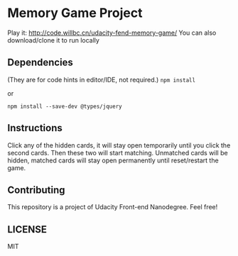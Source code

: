 # Memory Game Project
Play it: http://code.willbc.cn/udacity-fend-memory-game/
You can also download/clone it to run locally

## Dependencies
(They are for code hints in editor/IDE, not required.)
`npm install`

or

`npm install --save-dev @types/jquery`

## Instructions
Click any of the hidden cards, it will stay open temporarily until you click the second cards. Then these two will start matching. Unmatched cards will be hidden, matched cards will stay open permanently until reset/restart the game.

## Contributing
This repository is a project of Udacity Front-end Nanodegree. Feel free!

## LICENSE
MIT
